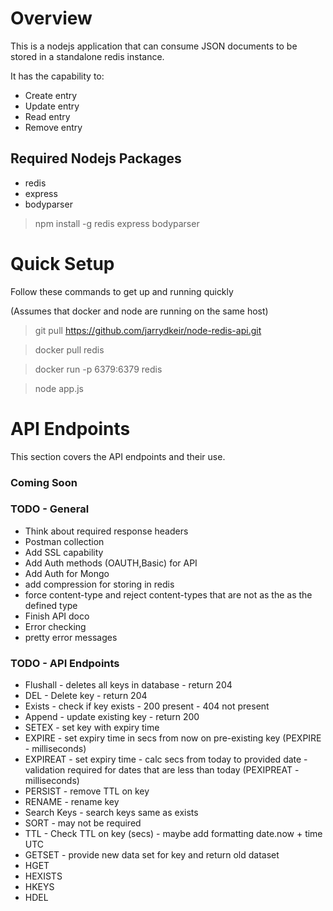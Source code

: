# Overview
This is a nodejs application that can consume JSON documents to be stored in a standalone redis instance.  

It has the capability to:

* Create entry 
* Update entry 
* Read entry 
* Remove entry 

## Required Nodejs Packages

* redis
* express
* bodyparser

>npm install -g redis express bodyparser

# Quick Setup

Follow these commands to get up and running quickly 

(Assumes that docker and node are running on the same host)

> git pull https://github.com/jarrydkeir/node-redis-api.git

> docker pull redis

> docker run -p 6379:6379 redis

> node app.js

# API Endpoints
This section covers the API endpoints and their use.


### Coming Soon


### TODO - General
* Think about required response headers
* Postman collection
* Add SSL capability
* Add Auth methods (OAUTH,Basic) for API
* Add Auth for Mongo
* add compression for storing in redis
* force content-type and reject content-types that are not as the as the defined type
* Finish API doco
* Error checking
* pretty error messages


### TODO - API Endpoints
* Flushall - deletes all keys in database - return 204
* DEL - Delete key - return 204
* Exists - check if key exists - 200 present - 404 not present
* Append - update existing key - return 200
* SETEX - set key with expiry time
* EXPIRE - set expiry time in secs from now on pre-existing key (PEXPIRE - milliseconds)
* EXPIREAT - set expiry time - calc secs from today to provided date - validation required for dates that are less than today (PEXIPREAT - milliseconds)
* PERSIST - remove TTL on key
* RENAME - rename key
* Search Keys - search keys same as exists
* SORT - may not be required
* TTL - Check TTL on key (secs) - maybe add formatting date.now + time UTC
* GETSET - provide new data set for key and return old dataset
* HGET
* HEXISTS
* HKEYS
* HDEL